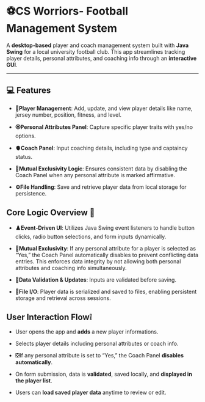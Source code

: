 # ⚽CS Worriors- Football Management System
A **desktop-based** player and coach management system built with **Java Swing** for a local university football club. This app streamlines tracking player details, personal attributes, and coaching info through an **interactive GUI**.

---
## 💻 Features 
- **🧔Player Management**: Add, update, and view player details like name, jersey number, position, fitness, and level.

- **🏵️Personal Attributes Panel**: Capture specific player traits with yes/no options.

- **🫀Coach Panel**: Input coaching details, including type and captaincy status.

- **🧠Mutual Exclusivity Logic**: Ensures consistent data by disabling the Coach Panel when any personal attribute is marked affirmative.

- **⚙️File Handling**: Save and retrieve player data from local storage for persistence.

## Core Logic Overview 🧠
- **♟️Event-Driven UI**: Utilizes Java Swing event listeners to handle button clicks, radio button selections, and form inputs dynamically.

- **🧱Mutual Exclusivity**: If any personal attribute for a player is selected as “Yes,” the Coach Panel automatically disables to prevent conflicting data entries. This enforces data integrity by not allowing both personal attributes and coaching info simultaneously.

- **👬Data Validation & Updates**: Inputs are validated before saving. 
- **📁File I/O**: Player data is serialized and saved to files, enabling persistent storage and retrieval across sessions.
## User Interaction Flow❕

- User opens the app and **adds** a new player informations.

- Selects player details including personal attributes or coach info.

- ❎If any personal attribute is set to “Yes,” the Coach Panel **disables automatically**.

- On form submission, data is **validated**, saved locally, and **displayed in the player list**.

- Users can **load saved player data** anytime to review or edit.
